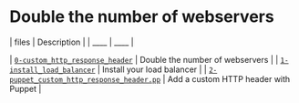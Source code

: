 # Double the number of webservers

| files | Description |
| ____  | ____ |

| [`0-custom_http_response_header`](0-custom_http_response_header) | Double the number of webservers |
| [`1-install_load_balancer`](1-install_load_balancer) | Install your load balancer |
| [`2-puppet_custom_http_response_header.pp`](2-puppet_custom_http_response_header.pp) |  Add a custom HTTP header with Puppet |
